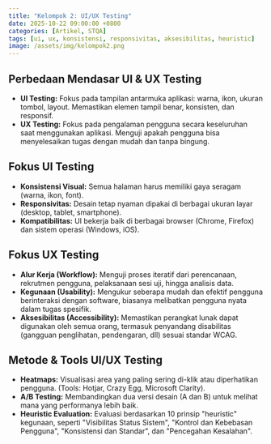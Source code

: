 ```yaml
---
title: "Kelompok 2: UI/UX Testing"
date: 2025-10-22 09:00:00 +0800
categories: [Artikel, STQA]
tags: [ui, ux, konsistensi, responsivitas, aksesibilitas, heuristic]
image: /assets/img/kelompok2.png
---
```


## Perbedaan Mendasar UI & UX Testing

* **UI Testing:** Fokus pada tampilan antarmuka aplikasi: warna, ikon, ukuran tombol, layout. Memastikan elemen tampil benar, konsisten, dan responsif.
* **UX Testing:** Fokus pada pengalaman pengguna secara keseluruhan saat menggunakan aplikasi. Menguji apakah pengguna bisa menyelesaikan tugas dengan mudah dan tanpa bingung.

## Fokus UI Testing
* **Konsistensi Visual:** Semua halaman harus memiliki gaya seragam (warna, ikon, font).
* **Responsivitas:** Desain tetap nyaman dipakai di berbagai ukuran layar (desktop, tablet, smartphone).
* **Kompatibilitas:** UI bekerja baik di berbagai browser (Chrome, Firefox) dan sistem operasi (Windows, iOS).

## Fokus UX Testing
* **Alur Kerja (Workflow):** Menguji proses iteratif dari perencanaan, rekrutmen pengguna, pelaksanaan sesi uji, hingga analisis data.
* **Kegunaan (Usability):** Mengukur seberapa mudah dan efektif pengguna berinteraksi dengan software, biasanya melibatkan pengguna nyata dalam tugas spesifik.
* **Aksesibilitas (Accessibility):** Memastikan perangkat lunak dapat digunakan oleh semua orang, termasuk penyandang disabilitas (gangguan penglihatan, pendengaran, dll) sesuai standar WCAG.

## Metode & Tools UI/UX Testing
* **Heatmaps:** Visualisasi area yang paling sering di-klik atau diperhatikan pengguna. (Tools: Hotjar, Crazy Egg, Microsoft Clarity).
* **A/B Testing:** Membandingkan dua versi desain (A dan B) untuk melihat mana yang performanya lebih baik.
* **Heuristic Evaluation:** Evaluasi berdasarkan 10 prinsip "heuristic" kegunaan, seperti "Visibilitas Status Sistem", "Kontrol dan Kebebasan Pengguna", "Konsistensi dan Standar", dan "Pencegahan Kesalahan".
